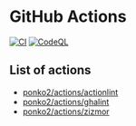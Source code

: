 # GitHub Actions

[![CI](https://github.com/ponko2/actions/actions/workflows/ci.yml/badge.svg)](https://github.com/ponko2/actions/actions/workflows/ci.yml) [![CodeQL](https://github.com/ponko2/actions/actions/workflows/github-code-scanning/codeql/badge.svg)](https://github.com/ponko2/actions/actions/workflows/github-code-scanning/codeql)

## List of actions

- [ponko2/actions/actionlint](actionlint)
- [ponko2/actions/ghalint](ghalint)
- [ponko2/actions/zizmor](zizmor)
